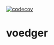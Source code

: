 [![codecov](https://codecov.io/gh/untillpro/voedger/branch/main/graph/badge.svg?token=iR7zQiNCDe)](https://codecov.io/gh/untillpro/voedger)

# voedger

